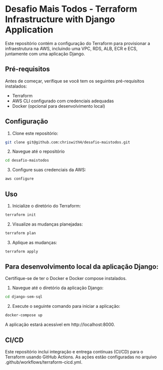 # Desafio Mais Todos - Terraform Infrastructure with Django Application

Este repositório contém a configuração do Terraform para provisionar a infraestrutura na AWS, incluindo uma VPC, RDS, ALB, ECR e ECS, juntamente com uma aplicação Django.

## Pré-requisitos

Antes de começar, verifique se você tem os seguintes pré-requisitos instalados:

- Terraform
- AWS CLI configurado com credenciais adequadas
- Docker (opcional para desenvolvimento local)

## Configuração

1. Clone este repositório:

```bash
git clone git@github.com:chriswithH/desafio-maistodos.git
```

2. Navegue até o repositório
```bash
cd desafio-maistodos
```

3. Configure suas credenciais da AWS:

```bash
aws configure
```

## Uso

1. Inicialize o diretório do Terraform:
```bash
terraform init
```

2. Visualize as mudanças planejadas:
```bash
terraform plan
```

3. Aplique as mudanças:
```bash
terraform apply
```

## Para desenvolvimento local da aplicação Django:

Certifique-se de ter o Docker e Docker compose instalados.

1. Navegue até o diretório da aplicação Django:
```bash
cd django-sem-sql
```
2. Execute o seguinte comando para iniciar a aplicação:
```bash
docker-compose up
```
A aplicação estará acessível em http://localhost:8000.


## CI/CD
Este repositório inclui integração e entrega contínuas (CI/CD) para o Terraform usando GitHub Actions. As ações estão configuradas no arquivo .github/workflows/terraform-cicd.yml.